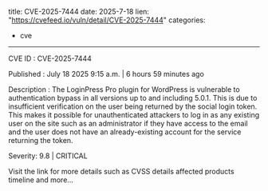  
title: CVE-2025-7444
date: 2025-7-18
lien: "https://cvefeed.io/vuln/detail/CVE-2025-7444"
categories:
  - cve
---

CVE ID : CVE-2025-7444

Published :  July 18
2025
9:15 a.m. | 6 hours
59 minutes ago

Description : The LoginPress Pro plugin for WordPress is vulnerable to authentication bypass in all versions up to
and including
5.0.1. This is due to insufficient verification on the user being returned by the social login token. This makes it possible for unauthenticated attackers to log in as any existing user on the site
such as an administrator
if they have access to the email and the user does not have an already-existing account for the service returning the token.

Severity: 9.8 | CRITICAL

Visit the link for more details
such as CVSS details
affected products
timeline
and more...
